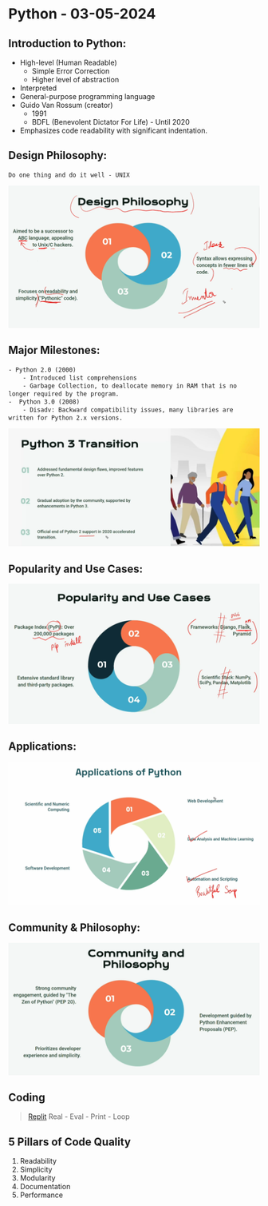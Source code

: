 # Python - 03-05-2024
## Introduction to Python:
 - High-level (Human Readable)
    - Simple Error Correction
    - Higher level of abstraction
 - Interpreted
 - General-purpose programming language
 - Guido Van  Rossum (creator) 
    - 1991
    - BDFL (Benevolent Dictator For Life) - Until 2020
 - Emphasizes code readability with significant indentation.

 ## Design  Philosophy:
    Do one thing and do it well - UNIX
![Design Philosophy](./designphilosophy.png)
 
 ## Major Milestones:
    - Python 2.0 (2000)
        - Introduced list comprehensions
        - Garbage Collection, to deallocate memory in RAM that is no longer required by the program.
    -  Python 3.0 (2008)
        - Disadv: Backward compatibility issues, many libraries are written for Python 2.x versions.
![Python 3.0](./python3transition.png)

## Popularity and Use  Cases:
![Use Cases](./usecases.png)

## Applications:
![Applications](./applications.png)

## Community & Philosophy:
![Community](./community.png)

## Coding
>[Replit](https://replit.com/)
>Real - Eval - Print - Loop

## 5 Pillars of Code Quality
1. Readability
2. Simplicity
3. Modularity
4. Documentation
5. Performance


